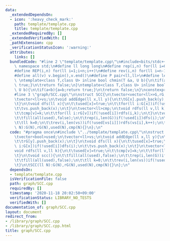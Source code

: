 ```yaml
---
data:
  _extendedDependsOn:
  - icon: ':heavy_check_mark:'
    path: template/template.cpp
    title: template/template.cpp
  _extendedRequiredBy: []
  _extendedVerifiedWith: []
  _pathExtension: cpp
  _verificationStatusIcon: ':warning:'
  attributes:
    links: []
  bundledCode: "#line 2 \"template/template.cpp\"\n#include<bits/stdc++.h>\nusing\
    \ namespace std;\n#define ll long long\n#define rep(i,n) for(ll i=0;i<n;i++)\n\
    #define REP(i,n) for(ll i=1;i<n;i++)\n#define rev(i,n) for(ll i=n-1;i>=0;i--)\n\
    #define all(v) v.begin(),v.end()\n#define P pair<ll,ll>\n#define len(s) (ll)s.size()\n\
    \ \ntemplate<class T,class U> inline bool chmin(T &a, U b){\n\tif(a>b){a=b;return\
    \ true;}\n\treturn false;\n}\ntemplate<class T,class U> inline bool chmax(T &a,\
    \ U b){\n\tif(a<b){a=b;return true;}\n\treturn false;\n}\nconstexpr ll inf = 3e18;\n\
    #line 3 \"graph/SCC.cpp\"\n\nstruct SCC{\n\tvector<vector<ll>>G,rG;\n\tvector<bool>used;\n\
    \tvector<ll>vs;\n\tvoid addEdge(ll x,ll y){\n\t\tG[x].push_back(y);\n\t\trG[y].push_back(x);\n\
    \t}\n\tvoid dfs(ll x){\n\t\tused[x]=true;\n\t\tfor(ll i:G[x])if(!used[i])dfs(i);\n\
    \t\tvs.push_back(x);\n\t}\n\tvector<ll>cmp;\n\tvoid rdfs(ll v,ll k){\n\t\tused[v]=true;\n\
    \t\tcmp[v]=k;\n\t\tfor(ll i:rG[v])if(!used[i])rdfs(i,k);\n\t}\n\tvoid scc(){\n\
    \t\tfill(all(used),false);\n\t\trep(i,len(G))if(!used[i])dfs(i);\n\t\tfill(all(used),false);\n\
    \t\tll k=0;\n\t\trev(i,len(vs))if(!used[vs[i]])rdfs(vs[i],k++);\n\t}\n\tSCC(ll\
    \ N):G(N),rG(N),used(N),cmp(N){}\n};\n"
  code: "#pragma once\n#include \"../template/template.cpp\"\n\nstruct SCC{\n\tvector<vector<ll>>G,rG;\n\
    \tvector<bool>used;\n\tvector<ll>vs;\n\tvoid addEdge(ll x,ll y){\n\t\tG[x].push_back(y);\n\
    \t\trG[y].push_back(x);\n\t}\n\tvoid dfs(ll x){\n\t\tused[x]=true;\n\t\tfor(ll\
    \ i:G[x])if(!used[i])dfs(i);\n\t\tvs.push_back(x);\n\t}\n\tvector<ll>cmp;\n\t\
    void rdfs(ll v,ll k){\n\t\tused[v]=true;\n\t\tcmp[v]=k;\n\t\tfor(ll i:rG[v])if(!used[i])rdfs(i,k);\n\
    \t}\n\tvoid scc(){\n\t\tfill(all(used),false);\n\t\trep(i,len(G))if(!used[i])dfs(i);\n\
    \t\tfill(all(used),false);\n\t\tll k=0;\n\t\trev(i,len(vs))if(!used[vs[i]])rdfs(vs[i],k++);\n\
    \t}\n\tSCC(ll N):G(N),rG(N),used(N),cmp(N){}\n};\n"
  dependsOn:
  - template/template.cpp
  isVerificationFile: false
  path: graph/SCC.cpp
  requiredBy: []
  timestamp: '2020-11-18 20:02:50+09:00'
  verificationStatus: LIBRARY_NO_TESTS
  verifiedWith: []
documentation_of: graph/SCC.cpp
layout: document
redirect_from:
- /library/graph/SCC.cpp
- /library/graph/SCC.cpp.html
title: graph/SCC.cpp
---
```

